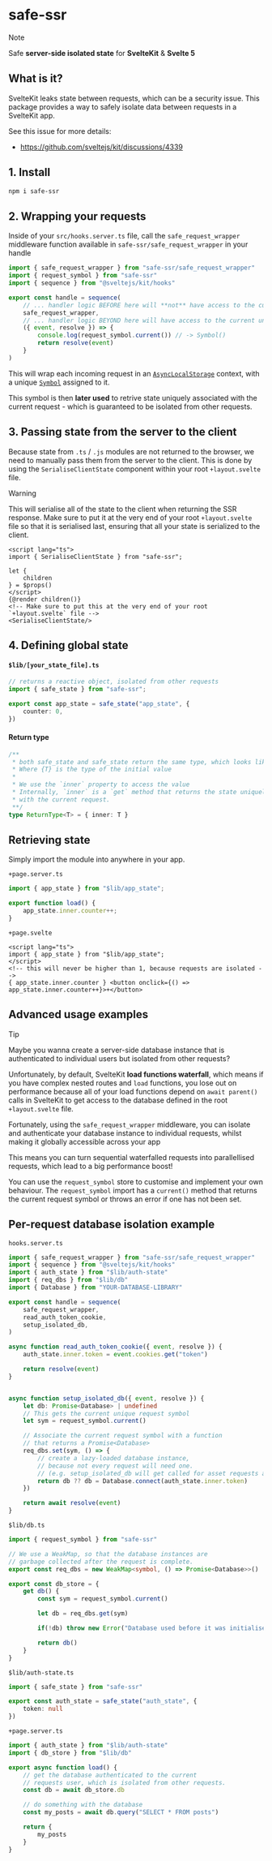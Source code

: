 # safe-ssr

> [!NOTE]
>
> Safe **server-side isolated state** for **SvelteKit** & **Svelte 5**

## What is it?
SvelteKit leaks state between requests, which can be a security issue. This package provides a way to safely isolate data between requests in a SvelteKit app.

See this issue for more details:
- https://github.com/sveltejs/kit/discussions/4339


## 1. Install
```bash
npm i safe-ssr
```

## 2. Wrapping your requests

Inside of your `src/hooks.server.ts` file, call the `safe_request_wrapper` middleware function available in `safe-ssr/safe_request_wrapper` in your handle

```ts
import { safe_request_wrapper } from "safe-ssr/safe_request_wrapper"
import { request_symbol } from "safe-ssr"
import { sequence } from "@sveltejs/kit/hooks"

export const handle = sequence(
    // ... handler logic BEFORE here will **not** have access to the current unique request symbol
    safe_request_wrapper,
    // ... handler logic BEYOND here will have access to the current unique request symbol
    ({ event, resolve }) => {
        console.log(request_symbol.current()) // -> Symbol()
        return resolve(event)
    }
)
```

This will wrap each incoming request in an [`AsyncLocalStorage`](https://nodejs.org/api/async_context.html#class-asynclocalstorage) context, with a unique [`Symbol`](https://developer.mozilla.org/en-US/docs/Web/JavaScript/Reference/Global_Objects/Symbol) assigned to it.

This symbol is then **later used** to retrive state uniquely associated with the current request - which is guaranteed to be isolated from other requests.


## 3. Passing state from the server to the client

Because state from `.ts` / `.js` modules are not returned to the browser, we need to manually pass them from the server to the client. This is done by using the `SerialiseClientState` component within your root `+layout.svelte` file.

> [!WARNING]
> This will serialise all of the state to the client when returning the SSR response. Make sure to put it at the very end of your root `+layout.svelte` file so that it is serialised last, ensuring that all your state is serialized to the client.

```svelte
<script lang="ts">
import { SerialiseClientState } from "safe-ssr";

let {
    children
} = $props()
</script>
{@render children()}
<!-- Make sure to put this at the very end of your root `+layout.svelte` file -->
<SerialiseClientState/>
```

## 4. Defining global state

#### `$lib/[your_state_file].ts`
```ts
// returns a reactive object, isolated from other requests
import { safe_state } from "safe-ssr";

export const app_state = safe_state("app_state", {
    counter: 0,
})
```

#### Return type
```ts
/**
 * both safe_state and safe_state return the same type, which looks like this:
 * Where {T} is the type of the initial value
 *
 * We use the `inner` property to access the value
 * Internally, `inner` is a `get` method that returns the state uniquely associated
 * with the current request.
 **/
type ReturnType<T> = { inner: T }
```

## Retrieving state

Simply import the module into anywhere in your app.

`+page.server.ts`
```ts
import { app_state } from "$lib/app_state";

export function load() {
    app_state.inner.counter++;
}
```

`+page.svelte`
```svelte
<script lang="ts">
import { app_state } from "$lib/app_state";
</script>
<!-- this will never be higher than 1, because requests are isolated -->
{ app_state.inner.counter } <button onclick={() => app_state.inner.counter++}>+</button>
```

## Advanced usage examples

> [!TIP]
>
> Maybe you wanna create a server-side database instance that is authenticated to individual users but isolated from other requests?
>
> Unfortunately, by default, SvelteKit **load functions waterfall**, which means if you have complex nested routes and `load` functions, you lose out on performance because all of your load functions depend on `await parent()` calls in SvelteKit to get access to the database defined in the root `+layout.svelte` file.
>
> Fortunately, using the `safe_request_wrapper` middleware, you can isolate and authenticate your database instance to individual requests, whilst making it globally accessible across your app
>
> This means you can turn sequential waterfalled requests into parallellised requests, which lead to a big performance boost!

You can use the `request_symbol` store to customise and implement your own behaviour. The `request_symbol` import has a `current()` method that returns the current request symbol or throws an error if one has not been set.

## Per-request database isolation example

`hooks.server.ts`
```ts
import { safe_request_wrapper } from "safe-ssr/safe_request_wrapper"
import { sequence } from "@sveltejs/kit/hooks"
import { auth_state } from "$lib/auth-state"
import { req_dbs } from "$lib/db"
import { Database } from "YOUR-DATABASE-LIBRARY"

export const handle = sequence(
    safe_request_wrapper,
    read_auth_token_cookie,
    setup_isolated_db,
)

async function read_auth_token_cookie({ event, resolve }) {
    auth_state.inner.token = event.cookies.get("token")

    return resolve(event)
}


async function setup_isolated_db({ event, resolve }) {
    let db: Promise<Database> | undefined
    // This gets the current unique request symbol
    let sym = request_symbol.current()

    // Associate the current request symbol with a function
    // that returns a Promise<Database>
    req_dbs.set(sym, () => {
        // create a lazy-loaded database instance,
        // because not every request will need one.
        // (e.g. setup_isolated_db will get called for asset requests and etc)
        return db ?? db = Database.connect(auth_state.inner.token)
    })

    return await resolve(event)
}
```

`$lib/db.ts`
```ts
import { request_symbol } from "safe-ssr"

// We use a WeakMap, so that the database instances are
// garbage collected after the request is complete.
export const req_dbs = new WeakMap<symbol, () => Promise<Database>>()

export const db_store = {
    get db() {
        const sym = request_symbol.current()

        let db = req_dbs.get(sym)

        if(!db) throw new Error("Database used before it was initialised")

        return db()
    }
}
```

`$lib/auth-state.ts`
```ts
import { safe_state } from "safe-ssr"

export const auth_state = safe_state("auth_state", {
    token: null
})

```

`+page.server.ts`
```ts
import { auth_state } from "$lib/auth-state"
import { db_store } from "$lib/db"

export async function load() {
    // get the database authenticated to the current
    // requests user, which is isolated from other requests.
    const db = await db_store.db

    // do something with the database
    const my_posts = await db.query("SELECT * FROM posts")

    return {
        my_posts
    }
}
```